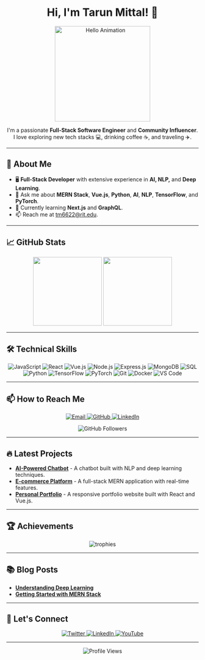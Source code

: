 <h1 align="center">Hi, I'm Tarun Mittal! 👋</h1>

<p align="center">
  <img src="https://media.giphy.com/media/3oEjI6SIIHBdRxXI40/giphy.gif" alt="Hello Animation" width="250" />
</p>

<p align="center">
  I'm a passionate <strong>Full-Stack Software Engineer</strong> and <strong>Community Influencer</strong>.<br>
  I love exploring new tech stacks 💻, drinking coffee ☕, and traveling ✈️.
</p>

---

## 🧐 About Me

- 🖥️ **Full-Stack Developer** with extensive experience in **AI, NLP,** and **Deep Learning**.
- 💬 Ask me about **MERN Stack**, **Vue.js**, **Python**, **AI**, **NLP**, **TensorFlow**, and **PyTorch**.
- 🌱 Currently learning **Next.js** and **GraphQL**.
- 📫 Reach me at [tm6622@rit.edu](mailto:tm6622@rit.edu).

---

## 📈 GitHub Stats

<p align="center">
  <img height="180em" src="https://github-readme-stats.vercel.app/api?username=Tarun-Mittal-cell&show_icons=true&theme=radical&hide_border=true&include_all_commits=true&count_private=true" />
  <img height="180em" src="https://github-readme-streak-stats.herokuapp.com/?user=Tarun-Mittal-cell&theme=radical&hide_border=true" />
</p>

---

## 🛠️ Technical Skills

<p align="center">
  <!-- Frontend -->
  <img alt="JavaScript" src="https://img.shields.io/badge/JavaScript-F7DF1E?style=flat-square&logo=javascript&logoColor=black">
  <img alt="React" src="https://img.shields.io/badge/React-61DAFB?style=flat-square&logo=react&logoColor=black">
  <img alt="Vue.js" src="https://img.shields.io/badge/Vue.js-4FC08D?style=flat-square&logo=vue-dot-js&logoColor=white">
  
  <!-- Backend -->
  <img alt="Node.js" src="https://img.shields.io/badge/Node.js-339933?style=flat-square&logo=node-dot-js&logoColor=white">
  <img alt="Express.js" src="https://img.shields.io/badge/Express.js-000000?style=flat-square&logo=express&logoColor=white">
  
  <!-- Databases -->
  <img alt="MongoDB" src="https://img.shields.io/badge/MongoDB-47A248?style=flat-square&logo=mongodb&logoColor=white">
  <img alt="SQL" src="https://img.shields.io/badge/SQL-4479A1?style=flat-square&logo=mysql&logoColor=white">
  
  <!-- AI & Machine Learning -->
  <img alt="Python" src="https://img.shields.io/badge/Python-3776AB?style=flat-square&logo=python&logoColor=white">
  <img alt="TensorFlow" src="https://img.shields.io/badge/TensorFlow-FF6F00?style=flat-square&logo=tensorflow&logoColor=white">
  <img alt="PyTorch" src="https://img.shields.io/badge/PyTorch-EE4C2C?style=flat-square&logo=pytorch&logoColor=white">
  
  <!-- Other Tools -->
  <img alt="Git" src="https://img.shields.io/badge/Git-F05032?style=flat-square&logo=git&logoColor=white">
  <img alt="Docker" src="https://img.shields.io/badge/Docker-2496ED?style=flat-square&logo=docker&logoColor=white">
  <img alt="VS Code" src="https://img.shields.io/badge/VS%20Code-007ACC?style=flat-square&logo=visual-studio-code&logoColor=white">
</p>

---

## 📫 How to Reach Me

<p align="center">
  <a href="mailto:tm6622@rit.edu">
    <img src="https://img.shields.io/badge/Email-D14836?style=for-the-badge&logo=gmail&logoColor=white" alt="Email">
  </a>
  <a href="https://github.com/Tarun-Mittal-cell">
    <img src="https://img.shields.io/badge/GitHub-100000?style=for-the-badge&logo=github&logoColor=white" alt="GitHub">
  </a>
  <a href="https://www.linkedin.com/in/tarun-mittal-cell/">
    <img src="https://img.shields.io/badge/LinkedIn-0A66C2?style=for-the-badge&logo=linkedin&logoColor=white" alt="LinkedIn">
  </a>
</p>

<p align="center">
  <img src="https://img.shields.io/github/followers/Tarun-Mittal-cell?style=social" alt="GitHub Followers">
</p>

---

## 🔥 Latest Projects

<!-- You can dynamically update your projects using GitHub Actions or manually list your latest projects here -->

- [**AI-Powered Chatbot**](https://github.com/Tarun-Mittal-cell/ai-chatbot) - A chatbot built with NLP and deep learning techniques.
- [**E-commerce Platform**](https://github.com/Tarun-Mittal-cell/e-commerce-platform) - A full-stack MERN application with real-time features.
- [**Personal Portfolio**](https://github.com/Tarun-Mittal-cell/personal-portfolio) - A responsive portfolio website built with React and Vue.js.

---

## 🏆 Achievements

<p align="center">
  <img src="https://github-profile-trophy.vercel.app/?username=Tarun-Mittal-cell&theme=radical&no-frame=true&no-bg=true&margin-w=4" alt="trophies" />
</p>

---

## 📚 Blog Posts

<!-- If you have a blog, you can list recent posts here -->

- [**Understanding Deep Learning**](https://medium.com/@tarunmittalcell/understanding-deep-learning-12345)
- [**Getting Started with MERN Stack**](https://medium.com/@tarunmittalcell/getting-started-with-mern-stack-67890)

---

## 🤝 Let's Connect

<p align="center">
  <a href="https://twitter.com/TarunMittalCell">
    <img src="https://img.shields.io/badge/Twitter-1DA1F2?style=for-the-badge&logo=twitter&logoColor=white" alt="Twitter">
  </a>
  <a href="https://www.linkedin.com/in/tarun-mittal-cell/">
    <img src="https://img.shields.io/badge/LinkedIn-0A66C2?style=for-the-badge&logo=linkedin&logoColor=white" alt="LinkedIn">
  </a>
  <a href="https://youtube.com/channel/YourChannel">
    <img src="https://img.shields.io/badge/YouTube-FF0000?style=for-the-badge&logo=youtube&logoColor=white" alt="YouTube">
  </a>
</p>

---

<p align="center">
  <img src="https://komarev.com/ghpvc/?username=Tarun-Mittal-cell&style=flat-square&color=blue" alt="Profile Views">
</p>
